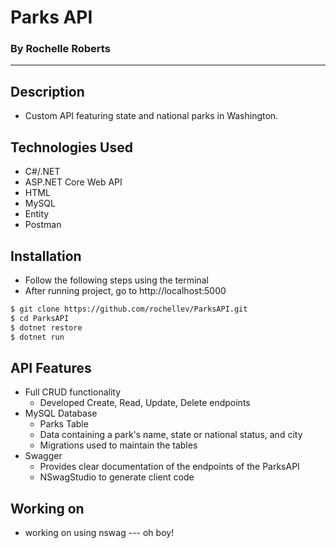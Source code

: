 # Parks API
### By Rochelle Roberts
-----

## Description
* Custom API featuring state and national parks in Washington.

## Technologies Used
* C#/.NET
* ASP.NET Core Web API
* HTML
* MySQL
* Entity
* Postman

## Installation
* Follow the following steps using the terminal
* After running project, go to http://localhost:5000

```sh
$ git clone https://github.com/rochellev/ParksAPI.git
$ cd ParksAPI
$ dotnet restore
$ dotnet run
```

## API Features
* Full CRUD functionality
  * Developed Create, Read, Update, Delete endpoints
* MySQL Database
  * Parks Table
  * Data containing a park's name, state or national status, and city
  * Migrations used to maintain the tables
* Swagger
  * Provides clear documentation of the endpoints of the ParksAPI
  * NSwagStudio to generate client code 



## Working on 
* working on using nswag --- oh boy!